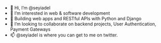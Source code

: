 - 👋 Hi, I’m @seyiadel
- 👀 I’m interested in web & software development
- 🌱 Building web apps and RESTful APIs with Python and Django
- 💞️ I’m looking to collaborate on backend projects, User Authentication, Payment Gateways
- 📫 @seyiadel is where you can get to me on twitter.


<!---
seyiadel/seyiadel is a ✨ special ✨ repository because its `README.md` (this file) appears on your GitHub profile.
You can click the Preview link to take a look at your changes.
--->

